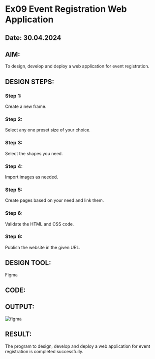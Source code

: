 # Ex09 Event Registration Web Application
## Date: 30.04.2024

## AIM:
To design, develop and deploy a web application for event registration.

## DESIGN STEPS:

### Step 1:
Create a new frame.

### Step 2:
Select any one preset size of your choice.

### Step 3:
Select the shapes you need.

### Step 4:
Import images as needed.

### Step 5:
Create pages based on your need and link them.

### Step 6:

Validate the HTML and CSS code.

### Step 6:

Publish the website in the given URL.

## DESIGN TOOL:
Figma

## CODE:

## OUTPUT:
![figma](https://github.com/KISHORE7812883161/Figma/assets/142528124/df594f4b-d6e8-4c2f-aab5-3a7e451b78df)


## RESULT:
The program to design, develop and deploy a web application for event registration is completed successfully.
